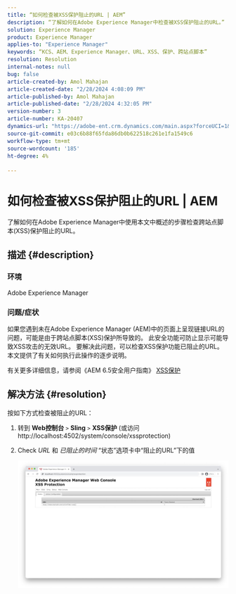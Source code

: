 ```yaml
---
title: “如何检查被XSS保护阻止的URL | AEM”
description: “了解如何在Adobe Experience Manager中检查被XSS保护阻止的URL。”
solution: Experience Manager
product: Experience Manager
applies-to: "Experience Manager"
keywords: “KCS、AEM、Experience Manager、URL、XSS、保护、跨站点脚本”
resolution: Resolution
internal-notes: null
bug: false
article-created-by: Amol Mahajan
article-created-date: "2/28/2024 4:08:09 PM"
article-published-by: Amol Mahajan
article-published-date: "2/28/2024 4:32:05 PM"
version-number: 3
article-number: KA-20407
dynamics-url: "https://adobe-ent.crm.dynamics.com/main.aspx?forceUCI=1&pagetype=entityrecord&etn=knowledgearticle&id=1e3ccc8d-53d6-ee11-9078-00224804dfb5"
source-git-commit: e03c6b88f65fda86db0b622518c261e1fa1549c6
workflow-type: tm+mt
source-wordcount: '185'
ht-degree: 4%

---
```


# 如何检查被XSS保护阻止的URL | AEM


了解如何在Adobe Experience Manager中使用本文中概述的步骤检查跨站点脚本(XSS)保护阻止的URL。

## 描述 {#description}


### <b>环境</b>

Adobe Experience Manager



### <b>问题/症状</b>

如果您遇到未在Adobe Experience Manager (AEM)中的页面上呈现链接URL的问题，可能是由于跨站点脚本(XSS)保护所导致的。 此安全功能可防止显示可能导致XSS攻击的无效URL。 要解决此问题，可以检查XSS保护功能已阻止的URL。
本文提供了有关如何执行此操作的逐步说明。

有关更多详细信息，请参阅《AEM 6.5安全用户指南》 [XSS保护](https://experienceleague.adobe.com/docs/experience-manager-65/developing/introduction/security.html)


## 解决方法 {#resolution}


按如下方式检查被阻止的URL：

1. 转到 <b>Web控制台</b> `>`  <b>Sling</b> `>`  <b>XSS保护</b> (或访问http://localhost:4502/system/console/xssprotection)


2. Check *URL* 和 *已阻止的时间* “状态”选项卡中“阻止的URL”下的值

   ![](assets/c1d7a6cc-d521-ed11-b83e-0022480866ad.png)

